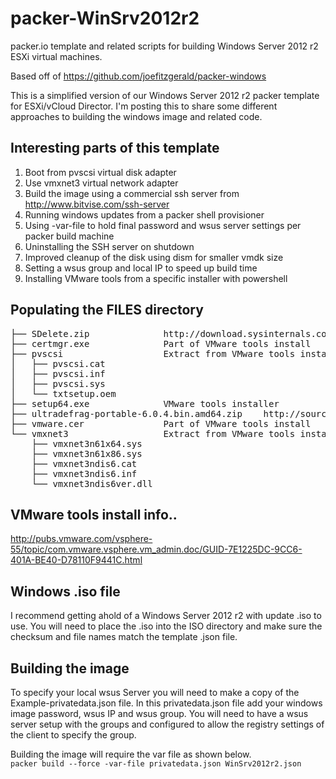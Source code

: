 packer-WinSrv2012r2
===================

packer.io template and related scripts for building Windows Server 2012 r2 ESXi virtual machines. 

Based off of https://github.com/joefitzgerald/packer-windows

This is a simplified version of our Windows Server 2012 r2 packer template for ESXi/vCloud Director. I'm posting this to share some different approaches to building the windows image and related code. 

## Interesting parts of this template

1. Boot from pvscsi virtual disk adapter 
2. Use vmxnet3 virtual network adapter
3. Build the image using a commercial ssh server from http://www.bitvise.com/ssh-server
4. Running windows updates from a packer shell provisioner
5. Using -var-file to hold final password and wsus server settings per packer build machine
6. Uninstalling the SSH server on shutdown
7. Improved cleanup of the disk using dism for smaller vmdk size
8. Setting a wsus group and local IP to speed up build time
9. Installing VMware tools from a specific installer with powershell

## Populating the FILES directory
<pre>
├── SDelete.zip              http://download.sysinternals.com/files/SDelete.zip
├── certmgr.exe              Part of VMware tools install
├── pvscsi                   Extract from VMware tools installer http://kb.vmware.com/kb/2032184
│   ├── pvscsi.cat
│   ├── pvscsi.inf
│   ├── pvscsi.sys
│   └── txtsetup.oem
├── setup64.exe              VMware tools installer
├── ultradefrag-portable-6.0.4.bin.amd64.zip    http://sourceforge.net/projects/ultradefrag/files/stable-release/6.0.4/ultradefrag-portable-6.0.4.bin.amd64.zip
├── vmware.cer               Part of VMware tools install
└── vmxnet3                  Extract from VMware tools installer http://kb.vmware.com/kb/2032184
    ├── vmxnet3n61x64.sys
    ├── vmxnet3n61x86.sys
    ├── vmxnet3ndis6.cat
    ├── vmxnet3ndis6.inf
    └── vmxnet3ndis6ver.dll</pre>

## VMware tools install info..
http://pubs.vmware.com/vsphere-55/topic/com.vmware.vsphere.vm_admin.doc/GUID-7E1225DC-9CC6-401A-BE40-D78110F9441C.html

## Windows .iso file
I recommend getting ahold of a Windows Server 2012 r2 with update .iso to use. You will need to place the .iso into the ISO directory and make sure the checksum and file names match the template .json file. 

## Building the image
 To specify your local wsus Server
you will need to make a copy of the Example-privatedata.json file. In this privatedata.json file add your windows image password, wsus IP and wsus group. You will need to have a wsus server setup with the groups and configured to allow the registry settings of the client to specify the group. 

Building the image will require the var file as shown below.
<code>
packer build --force -var-file privatedata.json WinSrv2012r2.json
</code>